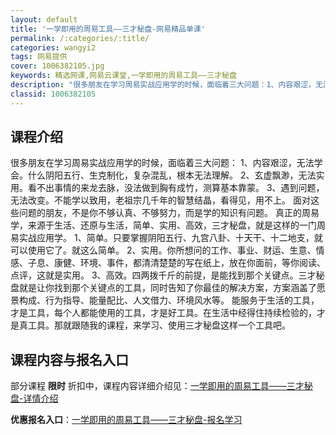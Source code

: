 ```yaml
---
layout: default
title: '一学即用的周易工具——三才秘盘-网易精品单课'
permalink: /:categories/:title/
categories: wangyi2
tags: 网易提供
cover: 1006382105.jpg
keywords: 精选网课,网易云课堂,一学即用的周易工具——三才秘盘
description: "很多朋友在学习周易实战应用学的时候，面临着三大问题：1、内容艰涩，无法学会。什么阴阳五行、生克制化，复杂混乱，根本无法理解。2、玄虚飘渺，无法实用。看不出事情的来龙去脉，没法做到胸有成竹，测"
classid: 1006382105
---
```


## 课程介绍

很多朋友在学习周易实战应用学的时候，面临着三大问题：
1、内容艰涩，无法学会。什么阴阳五行、生克制化，复杂混乱，根本无法理解。
2、玄虚飘渺，无法实用。看不出事情的来龙去脉，没法做到胸有成竹，测算基本靠蒙。
3、遇到问题，无法改变。不能学以致用，老祖宗几千年的智慧结晶，看得见，用不上。
面对这些问题的朋友，不是你不够认真、不够努力，而是学的知识有问题。
真正的周易学，来源于生活、还原与生活，简单、实用、高效，三才秘盘，就是这样的一门周易实战应用学。
1、简单。只要掌握阴阳五行、九宫八卦、十天干、十二地支，就可以使用它了。就这么简单。
2、实用。你所想问的工作、事业、财运、生意、情感、子息、康健、环境、事件，都清清楚楚的写在纸上，放在你面前，等你阅读、点评，这就是实用。
3、高效。四两拨千斤的前提，是能找到那个关键点。三才秘盘就是让你找到那个关键点的工具，同时告知了你最佳的解决方案，方案涵盖了愿景构成、行为指导、能量配比、人文借力、环境风水等。
能服务于生活的工具，才是工具，每个人都能使用的工具，才是好工具。在生活中经得住持续检验的，才是真工具。那就跟随我的课程，来学习、使用三才秘盘这样一个工具吧。

## 课程内容与报名入口

部分课程 **限时** 折扣中，课程内容详细介绍见：[一学即用的周易工具——三才秘盘-详情介绍](https://study.163.com/course/introduction/1006382105.htm?share=1&shareId=1025206652&utm_campaign=share&utm_medium=iphoneShare&utm_source=&utm_u=1025206652)

**优惠报名入口**：[一学即用的周易工具——三才秘盘-报名学习](https://study.163.com/course/introduction/1006382105.htm?share=1&shareId=1025206652&utm_campaign=share&utm_medium=iphoneShare&utm_source=&utm_u=1025206652)

